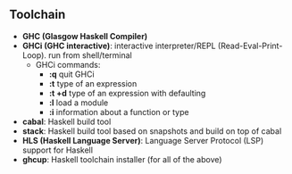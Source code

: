 
## Toolchain
- **GHC (Glasgow Haskell Compiler)**
- **GHCi (GHC interactive)**: interactive interpreter/REPL (Read-Eval-Print-Loop). run from shell/terminal
  - GHCi commands:
    - **:q** quit GHCi
    - **:t** type of an expression
    - **:t +d** type of an expression with defaulting
    - **:l** load a module
    - **:i** information about a function or type
- **cabal**: Haskell build tool
- **stack**: Haskell build tool based on snapshots and build on top of cabal
- **HLS (Haskell Language Server)**: Language Server Protocol (LSP) support for Haskell
- **ghcup**: Haskell toolchain installer (for all of the above)
